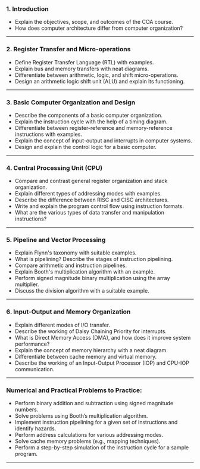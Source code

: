  

### **1. Introduction**  
- Explain the objectives, scope, and outcomes of the COA course.  
- How does computer architecture differ from computer organization?

---

### **2. Register Transfer and Micro-operations**  
- Define Register Transfer Language (RTL) with examples.  
- Explain bus and memory transfers with neat diagrams.  
- Differentiate between arithmetic, logic, and shift micro-operations.  
- Design an arithmetic logic shift unit (ALU) and explain its functioning.  

---

### **3. Basic Computer Organization and Design**  
- Describe the components of a basic computer organization.  
- Explain the instruction cycle with the help of a timing diagram.  
- Differentiate between register-reference and memory-reference instructions with examples.  
- Explain the concept of input-output and interrupts in computer systems.  
- Design and explain the control logic for a basic computer.  

---

### **4. Central Processing Unit (CPU)**  
- Compare and contrast general register organization and stack organization.  
- Explain different types of addressing modes with examples.  
- Describe the difference between RISC and CISC architectures.  
- Write and explain the program control flow using instruction formats.  
- What are the various types of data transfer and manipulation instructions?  

---

### **5. Pipeline and Vector Processing**  
- Explain Flynn's taxonomy with suitable examples.  
- What is pipelining? Describe the stages of instruction pipelining.  
- Compare arithmetic and instruction pipelines.  
- Explain Booth's multiplication algorithm with an example.  
- Perform signed magnitude binary multiplication using the array multiplier.  
- Discuss the division algorithm with a suitable example.  

---

### **6. Input-Output and Memory Organization**  
- Explain different modes of I/O transfer.  
- Describe the working of Daisy Chaining Priority for interrupts.  
- What is Direct Memory Access (DMA), and how does it improve system performance?  
- Explain the concept of memory hierarchy with a neat diagram.  
- Differentiate between cache memory and virtual memory.  
- Describe the working of an Input-Output Processor (IOP) and CPU-IOP communication.  

---

### **Numerical and Practical Problems to Practice:**  
- Perform binary addition and subtraction using signed magnitude numbers.  
- Solve problems using Booth’s multiplication algorithm.  
- Implement instruction pipelining for a given set of instructions and identify hazards.  
- Perform address calculations for various addressing modes.  
- Solve cache memory problems (e.g., mapping techniques).  
- Perform a step-by-step simulation of the instruction cycle for a sample program.  

---
 

 
